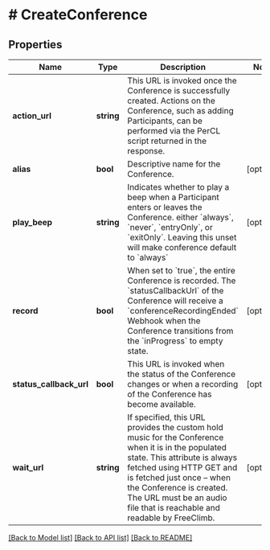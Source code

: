 # # CreateConference

## Properties

Name | Type | Description | Notes
------------ | ------------- | ------------- | -------------
**action_url** | **string** | This URL is invoked once the Conference is successfully created. Actions on the Conference, such as adding Participants, can be performed via the PerCL script returned in the response. | 
**alias** | **bool** | Descriptive name for the Conference. | [optional] 
**play_beep** | **string** | Indicates whether to play a beep when a Participant enters or leaves the Conference. either &#x60;always&#x60;, &#x60;never&#x60;, &#x60;entryOnly&#x60;, or &#x60;exitOnly&#x60;. Leaving this unset will make conference default to &#x60;always&#x60; | [optional] 
**record** | **bool** | When set to &#x60;true&#x60;, the entire Conference is recorded. The &#x60;statusCallbackUrl&#x60; of the Conference will receive a &#x60;conferenceRecordingEnded&#x60; Webhook when the Conference transitions from the &#x60;inProgress&#x60; to empty state. | [optional] 
**status_callback_url** | **bool** | This URL is invoked when the status of the Conference changes or when a recording of the Conference has become available. | [optional] 
**wait_url** | **string** | If specified, this URL provides the custom hold music for the Conference when it is in the populated state. This attribute is always fetched using HTTP GET and is fetched just once – when the Conference is created. The URL must be an audio file that is reachable and readable by FreeClimb. | [optional] 

[[Back to Model list]](../../README.md#documentation-for-models) [[Back to API list]](../../README.md#documentation-for-api-endpoints) [[Back to README]](../../README.md)


